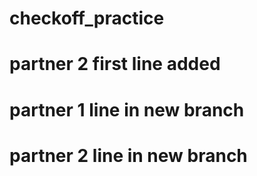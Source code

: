 # checkoff_practice
# partner 2 first line added
# partner 1 line in new branch
# partner 2 line in new branch